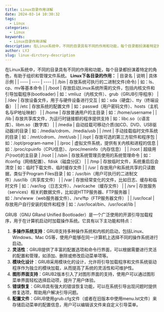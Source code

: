 ```yaml
---
title: Linux目录作用详解
date: 2024-03-14 10:30:32
tags:
  - Linux
categories:
  - Linux
keywords:
  - Linux目录作用详解
description: 在Linux系统中，不同的目录具有不同的作用和功能，每个目录都扮演着特定的角色，有助于组织和管理文件系统。
author: LYJ
slug: linux-dirctory-description
---
```

在Linux系统中，不同的目录具有不同的作用和功能，每个目录都扮演着特定的角色，有助于组织和管理文件系统。
**Linux下各目录的作用：**
| 目录名 | 说明 | 具体示例 |
| ---- | ---- | ---- |
| /bin | 存放系统可执行的二进制文件(命令) | 如：ls、cp、mv等基本命令 |
| /boot | 存放启动Linux系统所需的文件，包括内核文件和引导加载程序(bootloader) | 如：vmliuz（内核文件）、grub（GRUB引导程序） |
| /dev | 存放设备文件，用于与硬件设备进行交互 | 如：sda（硬盘）、tty（终端设备） |
| /etc | 存放系统的配置文件 | 如：passwd（用户密码文件）、hosts（主机名与IP地址映射） |
| /home | 存放普通用户的主目录 | 如：/home/username |
| /lib | 存放共享库文件，为运行时链接额的程序提供支持 | 如：libc.so（c语言库）、libm.so（数字库） |
| /media | 自动挂载可移动介质(如CD、DVD、USB驱动器)的目录 | 如：/media/cdrom、/media/usb |
| /mnt | 手动挂载临时文件系统的目录 | 如：/mnt/cdrom、/mnt/usb |
| /opt | 存放可选的第三方软件和程序包 | 如：/opt/program-name |
| /proc | 虚拟文件系统，提供有关内核和进程的信息 | 如：/proc/cpuinfo（CPU信息）、/proc/meninfo（内存信息） |
| /root | 超级用户(root)的主目录 | /root |
| /sbin | 存放系统管理员使用的系统管理命令 | 如：ifconfig（网络配置）、fdisk（磁盘分区） |
| /tmp | 存放临时文件，系统重启后会清空 | 如：临时下载文件、临时缓存文件 |
| /usr | 存放用户和系统共享的只读数据，类似于Program Files目录 | 如：/usr/bin（用户可执行的二进制文件）/usr/lib（共享库文件） |
| /var | 存放经常变化的文件，比如日志、缓存和临时文件 | 如：/var/log（日志文件）、/var/cache（缓存文件） |
| /srv | 存放服务（services）相关的数据文件，比如说HTTP服务器、FTP服务器 | 如：/srv/www（web服务器文件）、/srv/ftp（FTP服务器文件） |
| /usr/local | 存放用户自行安装的软件和程序 | 如：/usr/local/bin、/usr/local/lib |

GRUB（GNU GRand Unified Bootloader）是一个广泛使用的开源引导加载程序，用于在计算机启动时加载操作系统。它具有以下主功能和特点：
1. **多操作系统支持**：GRUB支持多种操作系统和内核的启动，包括Linux、Windows、Mac OS等，使用户能够在同一计算机上选择不同的操作系统进行启动。
2. **灵活性**：GRUB提供了丰富的配置选项和命令行界面，可以根据需要进行灵活的配置和管理，如添加、删除或修改启动菜单项等。
3. **模块化设计**：GRUB采用模块化的设计，允许将引导加载程序和文件系统驱动程序作为独立的模块加载，从而提高了系统的灵活性和可维护性。
4. **图形界面支持**：GRUB2版本引入了对图形界面的支持，使用户可以通过图形菜单界面轻松选择启动项，提升了用户体验。
5. **错误恢复**：GRUB具有强大的错误恢复功能，可以在系统引导出现问题时提供修复选项，帮助用户解决引导问题。
6. **配置文件**：GRUB使用grub.cfg文件（或者在旧版本中使用menu.lst文件）来存储启动菜单的配置信息，用户可以编辑该文件来自定义引导菜单。

